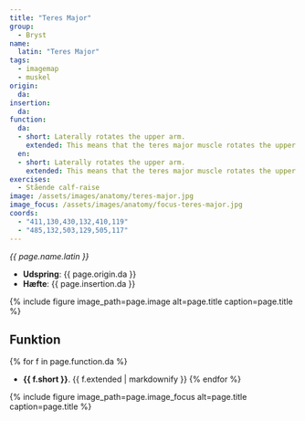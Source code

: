 ```yaml
---
title: "Teres Major"
group:
  - Bryst
name:
  latin: "Teres Major"
tags:
  - imagemap
  - muskel
origin: 
  da: 
insertion: 
  da: 
function:
  da:
  - short: Laterally rotates the upper arm.
    extended: This means that the teres major muscle rotates the upper arm outward around the axis of the bone (i.e. it rotates the upper arm away from the vertical midline of the body).
  en:
  - short: Laterally rotates the upper arm.
    extended: This means that the teres major muscle rotates the upper arm outward around the axis of the bone (i.e. it rotates the upper arm away from the vertical midline of the body).
exercises:
  - Stående calf-raise
image: /assets/images/anatomy/teres-major.jpg
image_focus: /assets/images/anatomy/focus-teres-major.jpg
coords:
  - "411,130,430,132,410,119"
  - "485,132,503,129,505,117"
---
```


_{{ page.name.latin }}_

- **Udspring**: {{ page.origin.da }}
- **Hæfte**: {{ page.insertion.da }}

{% include figure image_path=page.image alt=page.title caption=page.title %}

## Funktion

{% for f in page.function.da %}
- **{{ f.short }}**.
  {{ f.extended | markdownify }}
{% endfor %}

{% include figure image_path=page.image_focus alt=page.title caption=page.title %}
